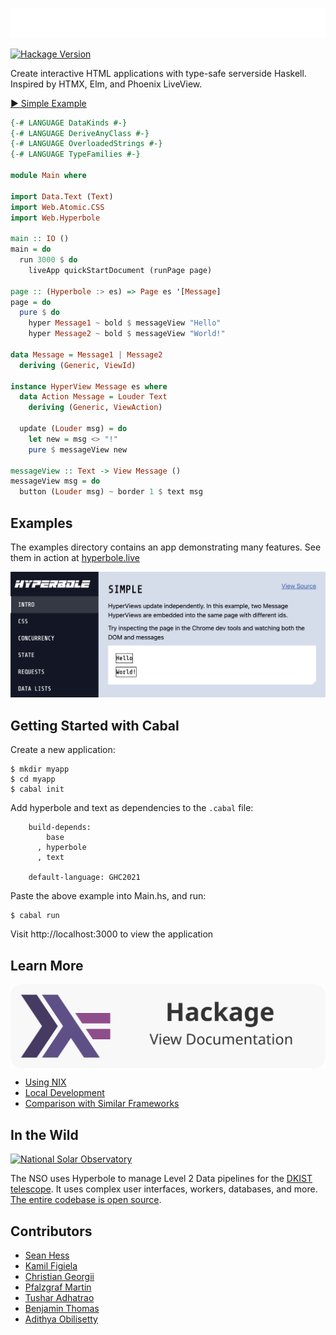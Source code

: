 ![Hyperbole](https://github.com/seanhess/hyperbole/raw/main/examples/static/logo-robot.png)

[![Hackage Version](https://img.shields.io/hackage/v/hyperbole?color=success)](https://hackage.haskell.org/package/hyperbole)

Create interactive HTML applications with type-safe serverside Haskell. Inspired by HTMX, Elm, and Phoenix LiveView.

[▶️ Simple Example](https://hyperbole.live/simple)

```haskell
{-# LANGUAGE DataKinds #-}
{-# LANGUAGE DeriveAnyClass #-}
{-# LANGUAGE OverloadedStrings #-}
{-# LANGUAGE TypeFamilies #-}

module Main where

import Data.Text (Text)
import Web.Atomic.CSS
import Web.Hyperbole

main :: IO ()
main = do
  run 3000 $ do
    liveApp quickStartDocument (runPage page)

page :: (Hyperbole :> es) => Page es '[Message]
page = do
  pure $ do
    hyper Message1 ~ bold $ messageView "Hello"
    hyper Message2 ~ bold $ messageView "World!"

data Message = Message1 | Message2
  deriving (Generic, ViewId)

instance HyperView Message es where
  data Action Message = Louder Text
    deriving (Generic, ViewAction)

  update (Louder msg) = do
    let new = msg <> "!"
    pure $ messageView new

messageView :: Text -> View Message ()
messageView msg = do
  button (Louder msg) ~ border 1 $ text msg
```



Examples
---------

The examples directory contains an app demonstrating many features. See them in action at [hyperbole.live](https://hyperbole.live)

<a href="https://hyperbole.live">
  <!--<img alt="Hyperbole Examples" src="https://github.com/seanhess/hyperbole/raw/main/examples/static/examples.png"/>-->
  <img alt="Hyperbole Examples" src="https://github.com/seanhess/hyperbole/raw/main/examples/static/examples.png"/>
</a>

<!-- out of date!
* [HaskRead](https://github.com/tusharad/Reddit-Clone-Haskell) - A Reddit Clone
-->

Getting Started with Cabal
--------------------------

Create a new application:

    $ mkdir myapp
    $ cd myapp
    $ cabal init

Add hyperbole and text as dependencies to the `.cabal` file:

```
    build-depends:
        base
      , hyperbole
      , text

    default-language: GHC2021
```

Paste the above example into Main.hs, and run:

    $ cabal run

Visit http://localhost:3000 to view the application


Learn More
----------

<a href="https://hackage.haskell.org/package/hyperbole/docs/Web-Hyperbole.html" target="_blank" style="border-radius: 20px; Background-color:#f8f8f8; gap: 20px; display: flex; flex-direction: row; align-items: center">
    <img src="https://github.com/seanhess/hyperbole/raw/main/docs/hackage.svg">
</a>

* [Using NIX](./docs/nix.md)
* [Local Development](./docs/dev.md)
* [Comparison with Similar Frameworks](./docs/comparison.md)

In the Wild
---------------------

<a href="https://nso.edu">
  <img alt="National Solar Observatory" src="https://nso1.b-cdn.net/wp-content/uploads/2020/03/NSO-logo-orange-text.png" width="400"/>
</a>

The NSO uses Hyperbole to manage Level 2 Data pipelines for the [DKIST telescope](https://nso.edu/telescopes/dki-solar-telescope/). It uses complex user interfaces, workers, databases, and more. [The entire codebase is open source](https://github.com/DKISTDC/level2/). 






Contributors
------------

* [Sean Hess](seanhess)
* [Kamil Figiela](https://github.com/kfigiela)
* [Christian Georgii](https://github.com/cgeorgii)
* [Pfalzgraf Martin](https://github.com/Skyfold)
* [Tushar Adhatrao](https://github.com/tusharad)
* [Benjamin Thomas](https://github.com/benjamin-thomas)
* [Adithya Obilisetty](https://github.com/adithyaov)

